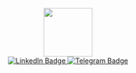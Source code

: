 <div id="header" align="center">
  <img src="https://media.giphy.com/media/M9gbBd9nbDrOTu1Mqx/giphy.gif" width="100"/>
</div>
<div id="badges" align="center">
   <a href="https://www.linkedin.com/in/evgeniy-pashkevich-a6934b314/">
  <img src="https://img.shields.io/badge/LinkedIn-blue?style=for-the-badge&logo=linkedin&logoColor=white" alt="LinkedIn Badge"/>
   </a>
   <a href="https://t.me/AnsySan">
  <img src="https://img.shields.io/badge/Telegram-blue?style=for-the-badge&logo=Telegram&logoColor=white" alt="Telegram Badge"/>
   </a>
</div>
<div id="badges">
  <img src="https://komarev.com/ghpvc/?username=AnsySan&style=flat-square&color=blue" alt=""/>
</div>
